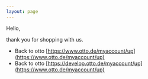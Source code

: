 ```yaml
---
layout: page
---
```

Hello,

thank you for shopping with us.

- Back to otto [https://www.otto.de/myaccount/up](https://www.otto.de/myaccount/up)
- Back to otto [https://develop.otto.de/myaccount/up](https://www.otto.de/myaccount/up)
